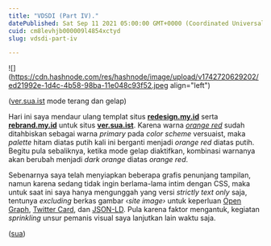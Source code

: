 ```yaml
---
title: "VDSDI (Part IV)."
datePublished: Sat Sep 11 2021 05:00:00 GMT+0000 (Coordinated Universal Time)
cuid: cm8levhjb000009l4854xctyd
slug: vdsdi-part-iv

---
```


![](https://cdn.hashnode.com/res/hashnode/image/upload/v1742720629202/ed21992e-1d4c-4b58-98ba-11e048c93f52.jpeg align="left")

([ver.sua.ist](http://ver.sua.ist) mode terang dan gelap)

Hari ini saya mendaur ulang templat situs [**redesign.my.id**](http://redesign.my.id) serta [**rebrand.my.id**](http://rebrand.my.id) untuk situs [**ver.sua.ist**](http://ver.sua.ist). Karena warna [*orange red*](https://simple.wikipedia.org/wiki/Orange-red) sudah ditahbiskan sebagai warna *primary* pada *color scheme* versuaist, maka *palette* hitam diatas putih kali ini berganti menjadi *orange red* diatas putih. Begitu pula sebaliknya, ketika mode gelap diaktifkan, kombinasi warnanya akan berubah menjadi *dark orange* diatas *orange red*.

Sebenarnya saya telah menyiapkan beberapa grafis penunjang tampilan, namun karena sedang tidak ingin berlama-lama intim dengan CSS, maka untuk saat ini saya hanya mengunggah yang versi *strictly text only* saja, tentunya *excluding* berkas gambar ‹*site image›* untuk keperluan [Open Graph](https://developers.facebook.com/docs/sharing/webmasters/), [Twitter Card](https://developer.twitter.com/en/docs/twitter-for-websites/cards/guides/getting-started), dan [JSON-LD](https://json-ld.org/). Pula karena faktor mengantuk, kegiatan *sprinkling* unsur pemanis visual saya lanjutkan lain waktu saja.

([sua](https://sua.ist))